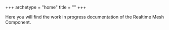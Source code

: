 +++
archetype = "home"
title = ""
+++

Here you will find the work in progress documentation of the Realtime Mesh Component.
